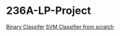 # 236A-LP-Project

[Binary Classifer](https://www.kaggle.com/lailaelmahmoudi123/binary-classification-for-the-mnist-dataset)
[SVM Classifier from scratch](https://towardsdatascience.com/svm-implementation-from-scratch-python-2db2fc52e5c2)
